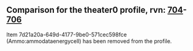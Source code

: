 ## Comparison for the theater0 profile, rvn: [704](https://github.com/PRO100KatYT/FortniteProfileRevisions/tree/main/profiles/theater0/704%20theater0.json)-[706](https://github.com/PRO100KatYT/FortniteProfileRevisions/tree/main/profiles/theater0/706%20theater0.json)

Item 7d21a20a-649d-4177-9be0-571cec598fce (Ammo:ammodataenergycell) has been removed from the profile.
<br><br>
